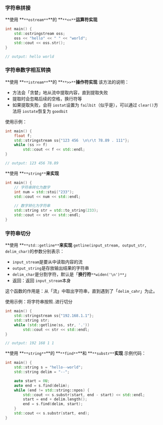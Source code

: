 ### 字符串拼接
**使用 **`**ostream**`**的 **`**<<**`**运算符实现**
```cpp
int main() {
    std::ostringstream oss;
    oss << "hello" << " " << "world";
    std::cout << oss.str();
}

// output: hello world
```

### 字符串数字相互转换
**使用 **`**istream**`**的 **`**>>**`**操作符实现**
该方法的说明：

- 方法会「贪婪」地从流中提取内容，直到提取失败
- 提取时会忽略后续的空格，换行符等
- 如果提取失败，会将 `iostat`设置为 `failbit`（似乎是），可以通过 `clear()`方法将 `iostate`恢复为 `goodbit`

使用示例：
```cpp
int main() {
    float f;
    std::stringstream ss{"123 456  \n\r\t 78.89 . 111"};
    while (ss >> f)
        std::cout << f << std::endl;
}

// output: 123 456 78.89
```


**使用 **`**string**`**来实现**
```cpp
int main() {
    // 字符串转化为数字
    int num = std::stoi("233");
    std::cout << num << std::endl;
    
    // 数字转化为字符串
    std::string str = std::to_string(233);
    std::cout << str << std::endl;
}
```


### 字符串切分
**使用 **`**std::getline**`**来实现**
`getline(input_stream, output_str, delim_char)`的参数分别表示：

- `input_stream`是要从中读取内容的流
- `output_string`是存放输出结果的字符串
- `delim_char`是分割字符，默认是「**换行符**`**widen('\n')**`」
- 返回：返回 `input_stream`本身

这个函数的作用是：从「流」中取出字符串，直到遇到了「`delim_cahr`」为止。

使用示例：将字符串按照`.`进行切分
```cpp
int main() {
    std::stringstream ss{"192.168.1.1"};
    std::string str;
    while (std::getline(ss, str, '.'))
        std::cout << str << std::endl;
}

// output: 192 168 1 1
```

**使用 **`**string**`**的 **`**find**`**和 **`**substr**`**实现**
示例代码：
```cpp
int main() {
    std::string s = "hello--world";
    std::string delim = "--";

    auto start = 0U;
    auto end = s.find(delim);
    while (end != std::string::npos) {
        std::cout << s.substr(start, end - start) << std::endl;
        start = end + delim.length();
        end = s.find(delim, start);
    }
    std::cout << s.substr(start, end);
}
```


